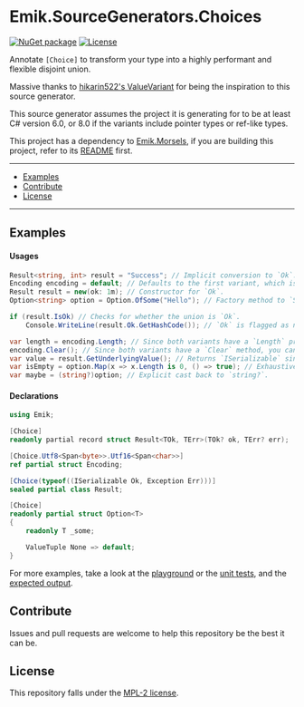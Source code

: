 # Emik.SourceGenerators.Choices

[![NuGet package](https://img.shields.io/nuget/v/Emik.SourceGenerators.Choices.svg?color=50fa7b&logo=NuGet&style=for-the-badge)](https://www.nuget.org/packages/Emik.SourceGenerators.Choices)
[![License](https://img.shields.io/github/license/Emik03/Emik.SourceGenerators.Choices.svg?color=6272a4&style=for-the-badge)](https://github.com/Emik03/Emik.SourceGenerators.Choices/blob/main/LICENSE)

Annotate `[Choice]` to transform your type into a highly performant and flexible disjoint union.

Massive thanks to [hikarin522's ValueVariant](https://github.com/hikarin522/ValueVariant) for being the inspiration to this source generator.

This source generator assumes the project it is generating for to be at least C# version 6.0, or 8.0 if the variants include pointer types or ref-like types.

This project has a dependency to [Emik.Morsels](https://github.com/Emik03/Emik.Morsels), if you are building this project, refer to its [README](https://github.com/Emik03/Emik.Morsels/blob/main/README.md) first.

---

- [Examples](#examples)
- [Contribute](#contribute)
- [License](#license)

---

## Examples

#### Usages

```csharp
Result<string, int> result = "Success"; // Implicit conversion to `Ok`.
Encoding encoding = default; // Defaults to the first variant, which is `Utf8`, with the default value of `Span<byte>`.
Result result = new(ok: 1m); // Constructor for `Ok`.
Option<string> option = Option.OfSome("Hello"); // Factory method to `Some`.

if (result.IsOk) // Checks for whether the union is `Ok`.
    Console.WriteLine(result.Ok.GetHashCode()); // `Ok` is flagged as non-null to the nullable analyzer.

var length = encoding.Length; // Since both variants have a `Length` property, you can access it from the union directly.
encoding.Clear(); // Since both variants have a `Clear` method, you can invoke it from the union directly.
var value = result.GetUnderlyingValue(); // Returns `ISerializable` since both variants implement or are `ISerializable`.
var isEmpty = option.Map(x => x.Length is 0, () => true); // Exhaustive match.
var maybe = (string?)option; // Explicit cast back to `string?`.
```

#### Declarations

```csharp
using Emik;

[Choice]
readonly partial record struct Result<TOk, TErr>(TOk? ok, TErr? err);

[Choice.Utf8<Span<byte>>.Utf16<Span<char>>]
ref partial struct Encoding;

[Choice(typeof((ISerializable Ok, Exception Err)))]
sealed partial class Result;

[Choice]
readonly partial struct Option<T>
{
    readonly T _some;

    ValueTuple None => default;
}
```

For more examples, take a look at the [playground](https://github.com/Emik03/Emik.SourceGenerators.Choices/blob/main/Emik.SourceGenerators.Choices.Generated.Tests/Source/Playground.cs) or the [unit tests](https://github.com/Emik03/Emik.SourceGenerators.Choices/blob/main/Emik.SourceGenerators.Choices.Tests/Source/Case.cs), and the [expected output](https://github.com/Emik03/Emik.SourceGenerators.Choices/tree/main/Emik.SourceGenerators.Choices.Tests/Expected).

## Contribute

Issues and pull requests are welcome to help this repository be the best it can be.

## License

This repository falls under the [MPL-2 license](https://www.mozilla.org/en-US/MPL/2.0/).
